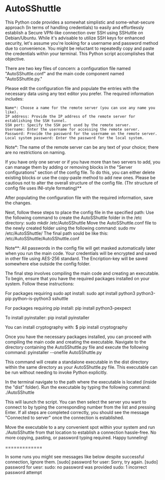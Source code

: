 # AutoSShuttle
This Python code provides a somewhat simplistic and some-what-secure approach (In terms of handling credentials) to easily and effortlessly establish a Secure VPN-like connection over SSH using SSHuttle on Debian/Ubuntu. While it's advisable to utilize SSH keys for enhanced security, let's assume you're looking for a username and password method due to convenience. You might be reluctant to repeatedly copy and paste the credentials within your terminal. This Python script accomplishes that objective.

There are two key files of concern: a configuration file named "AutoSShuttle.conf" and the main code component named "AutoSShuttle.py."



Please edit the configuration file and populate the entries with the necessary data using any text editor you prefer. The required information includes:

    Name*: Choose a name for the remote server (you can use any name you like).
    IP address: Provide the IP address of the remote server for establishing the SSH tunnel.
    SSH port: Specify the SSH port used by the remote server.
    Username: Enter the username for accessing the remote server.
    Password: Provide the password for the username on the remote server.
    Local system password: Enter the password for the local system.

Note*: The name of the remote server can be any text of your choice; there are no restrictions on naming.

If you have only one server or if you have more than two servers to add, you can manage them by adding or removing blocks in the "Server configurations" section of the config file. To do this, you can either delete existing blocks or use the copy-paste method to add new ones. Please be cautious not to alter the overall structure of the config file. (Thr structure of config file uses INI-style formating)**

After populating the configuration file with the required information, save the changes. 

Next, follow these steps to place the config file in the specified path:
Use the following command to create the AutoSShuttle folder in the /etc directory: sudo mkdir /etc/AutoSShuttle
Move the AutoSShuttle.conf file to the newly created folder using the following command: sudo mv /etc/AutoSShuttle/
The final path sould be like this: /etc/AutoSShuttle/AutoSShuttle.conf

Note**: All passwords in the config file will get masked automatically later when you run the main code. Your credentials will be encrypted and saved in other file using AES-256 standard. The Encription-key will be saved somewhere else outside the config folder. 



The final step involves compiling the main code and creating an executable. To begin, ensure that you have the required packages installed on your system. Follow these instructions:

For packages requiring sudo apt install:
sudo apt install python3 python3-pip python-is-python3 sshuttle

For packages requiring pip install: 
pip install python3-pexpect

To install pyinstaller: 
pip install pyinstaller

You can install cryptography with:
$ pip install cryptography

Once you have the necessary packages installed, you can proceed with compiling the main code and creating the executable. Navigate to the directory containing the AutoSShuttle.py file and execute the following command:
pyinstaller --onefile AutoSShuttle.py

This command will create a standalone executable in the dist directory within the same directory as your AutoSShuttle.py file. This executable can be run without needing to invoke Python explicitly.

In the terminal navigate to the path where the executable is located (inside the "dist" folder).
Run the executable by typing the following command:
./AutoSShuttle

This will launch the script. You can then select the server you want to connect to by typing the corresponding number from the list and pressing Enter. If all steps are completed correctly, you should see the message "Connected to server" once the connection is established.



Move the executable to a any convenient spot within your system and run ./AutoSShuttle from that location to establish a connection hassle-free. No more copying, pasting, or password typing required. Happy tunneling!



=============

In some runs you might see messages like below despite successful connection, Ignore them.
[sudo] password for user: Sorry, try again.
[sudo] password for uesr: 
sudo: no password was provided
sudo: 1 incorrect password attempt
